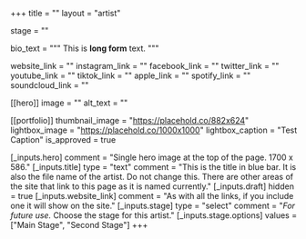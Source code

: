 +++
title = ""
layout = "artist"

stage = ""

bio_text = """
This is **long form** text.
"""

website_link = ""
instagram_link = ""
facebook_link = ""
twitter_link = ""
youtube_link = ""
tiktok_link = ""
apple_link = ""
spotify_link = ""
soundcloud_link = ""

[[hero]]
image = ""
alt_text = ""

[[portfolio]]
thumbnail_image = "https://placehold.co/882x624"
lightbox_image = "https://placehold.co/1000x1000"
lightbox_caption = "Test Caption"
is_approved = true

[_inputs.hero]
comment = "Single hero image at the top of the page. 1700 x 586."
[_inputs.title]
type = "text"
comment = "This is the title in blue bar. It is also the file name of the artist. Do not change this. There are other areas of the site that link to this page as it is named currently."
[_inputs.draft]
hidden = true
[_inputs.website_link]
comment = "As with all the links, if you include one it will show on the site."
[_inputs.stage]
type = "select"
comment = "_For future use._ Choose the stage for this artist."
[_inputs.stage.options]
values = ["Main Stage", "Second Stage"]
+++
